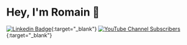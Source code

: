 # Hey, I'm Romain 👋

[![Linkedin Badge](https://img.shields.io/badge/-RomainSerre-blue?style=flat-square&logo=Linkedin&logoColor=white&link=https://www.linkedin.com/in/romainserre/)](https://www.linkedin.com/in/romainserre/){:target="_blank"} [![YouTube Channel Subscribers](https://img.shields.io/youtube/channel/subscribers/UCJi3U21Yd5XFPcYD6nGEiJQ?style=flat-square&label=Youtube)](https://www.youtube.com/@nextgendatacenter9557){:target="_blank"}




<!--
**SerreRom/SerreRom** is a ✨ _special_ ✨ repository because its `README.md` (this file) appears on your GitHub profile.

Here are some ideas to get you started:

- 🔭 I’m currently working on ...
- 🌱 I’m currently learning ...
- 👯 I’m looking to collaborate on ...
- 🤔 I’m looking for help with ...
- 💬 Ask me about ...
- 📫 How to reach me: ...
- 😄 Pronouns: ...
- ⚡ Fun fact: ...
-->
